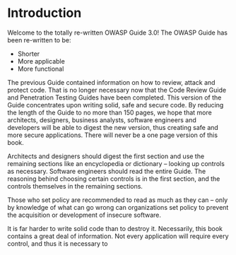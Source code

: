 # Introduction

Welcome to the totally re-written OWASP Guide 3.0! The OWASP Guide has been re-written to be:

* Shorter
* More applicable
* More functional

The previous Guide contained information on how to review, attack and protect code. That is no longer necessary now that the Code Review Guide and Penetration Testing Guides have been completed. This version of the Guide concentrates upon writing solid, safe and secure code. By reducing the length of the Guide to no more than 150 pages, we hope that more architects, designers, business analysts, software engineers and developers will be able to digest the new version, thus creating safe and more secure applications. There will never be a one page version of this book. 

Architects and designers should digest the first section and use the remaining sections like an encyclopedia or dictionary – looking up controls as necessary. Software engineers should read the entire Guide. The reasoning behind choosing certain controls is in the first section, and the controls themselves in the remaining sections.

Those who set policy are recommended to read as much as they can – only by knowledge of what can go wrong can organizations set policy to prevent the acquisition or development of insecure software. 

It is far harder to write solid code than to destroy it. Necessarily, this book contains a great deal of information. Not every application will require every control, and thus it is necessary to 

